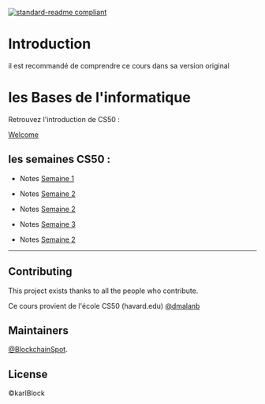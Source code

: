 
[![standard-readme compliant](https://img.shields.io/badge/readme%20style-standard-brightgreen.svg?style=flat-square)](https://github.com/BlockchainSpot/standard-readme)

# Introduction 

il est recommandé de comprendre ce cours dans sa version original

# les Bases de l'informatique

Retrouvez l'introduction de CS50 :

[Welcome](https://cs50.harvard.edu/x/2022/)

## les semaines CS50 : 

- Notes [Semaine 1](https://github.com/BlockchainSpot/Formation-Blockchain/blob/main/0%20-%20Computer%20Science%20CS50/Week0/Week0.md)

- Notes [Semaine 2](https://github.com/BlockchainSpot/Formation-Blockchain/blob/main/0%20-%20Computer%20Science%20CS50/Week1/Week1.md)

- Notes [Semaine 2](https://github.com/BlockchainSpot/Formation-Blockchain/blob/main/0%20-%20Computer%20Science%20CS50/Week2/Week2.md)

- Notes [Semaine 3](https://github.com/BlockchainSpot/Formation-Blockchain/blob/main/0%20-%20Computer%20Science%20CS50/Week3/Week3.md)

- Notes [Semaine 2](https://github.com/BlockchainSpot/Formation-Blockchain/blob/main/0%20-%20Computer%20Science%20CS50/Week4/Week4.md)


---

## Contributing

This project exists thanks to all the people who contribute.

Ce cours provient de l'école CS50 (havard.edu) [@dmalanb](https://github.com/dmalan)


## Maintainers

[@BlockchainSpot](https://github.com/BlockchainSpot).

## License

©karlBlock
